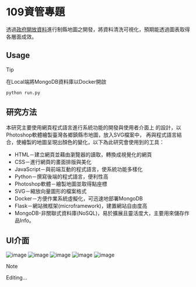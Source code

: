 # 109資管專題
透過[政府開放資料](https://data.gov.tw/)進行制縣地圖之開發，將資料清洗可視化，預期能透過圖表取得各層面成效。
## Usage
> [!TIP]
> 在Local端將MongoDB資料庫以Docker開啟
```
python run.py
```

## 研究方法
本研究主要使用網頁程式語言進行系統功能的開發與使用者介面上
的設計，以Photoshop軟體繪製臺灣各鄉鎮縣市地圖，放入SVG檔案中，
再與程式語言結合，使繪製的地圖呈現出顏色的變化，以下為此研究會使用到的工具：
- HTML－建立網頁並藉由瀏覽器的讀取，轉換成視覺化的網頁
- CSS－進行網頁的畫面排版與美化
- JavaScript－與前端互動的程式語言，使系統功能多樣化
- Python－撰寫後端的程式語言，便利性高
- Photoshop軟體－繪製地圖並取得點座標
- SVG－縮放向量圖形的檔案格式
- Docker－方便作業系統虛擬化，可迅速地部署MongoDB
- Flask－網站微框架(microframework)，建置網站自由度高
- MongoDB-非關聯式資料庫(NoSQL)，易於擴展且靈活度大，主要用來儲存作品Info。
## UI介面
![image](https://github.com/Alles1212/-projectIM/assets/82037602/f66fcdfc-4e9b-4a18-8c5b-328a150725b8)
![image](https://github.com/Alles1212/-projectIM/assets/82037602/d911721c-3426-4414-919a-166aa7f9fa8f)
![image](https://github.com/Alles1212/-projectIM/assets/82037602/48f4e2a4-1df4-461d-9491-e1218b338011)
![image](https://github.com/Alles1212/-projectIM/assets/82037602/b957bda0-b561-4fda-8324-9ed3cc00d9ba)
![image](https://github.com/Alles1212/-projectIM/assets/82037602/073bd30e-735b-4e04-86b8-4f5bb7aefa04)

> [!NOTE]
> Editing...
